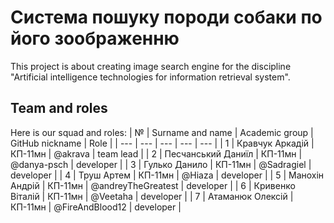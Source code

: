 # Система пошуку породи собаки по його зоображенню

This project is about creating image search engine for the discipline "Artificial intelligence technologies for information retrieval system".

## Team and roles

Here is our squad and roles:
| № | Surname and name | Academic group | GitHub nickname | Role |
| --- | --- | --- | --- | --- | 
| 1 | Кравчук Аркадій | КП-11мн | @akrava | team lead |
| 2 | Песчанський Даниїл | КП-11мн | @danya-psch | developer |
| 3 | Гулько Данило | КП-11мн | @Sadragiel | developer |
| 4 | Труш Артем | КП-11мн | @Hiaza | developer |
| 5 | Манохін Андрій | КП-11мн | @andreyTheGreatest | developer |
| 6 | Кривенко Віталій | КП-11мн | @Veetaha | developer |
| 7 | Атаманюк Олексій | КП-11мн | @FireAndBlood12 | developer |
